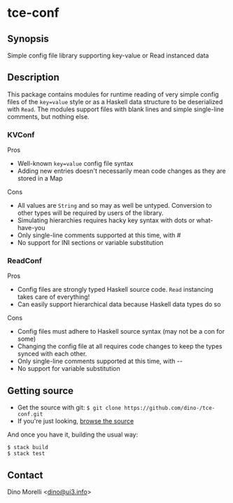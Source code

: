 # tce-conf


## Synopsis

Simple config file library supporting key-value or Read instanced data


## Description

This package contains modules for runtime reading of very simple
config files of the `key=value` style or as a Haskell data structure
to be deserialized with `Read`. The modules support files with
blank lines and simple single-line comments, but nothing else.

### KVConf

Pros

- Well-known `key=value` config file syntax
- Adding new entries doesn't necessarily mean code changes as they
  are stored in a Map

Cons

- All values are `String` and so may as well be untyped. Conversion
  to other types will be required by users of the library.
- Simulating hierarchies requires hacky key syntax with dots or
  what-have-you
- Only single-line comments supported at this time, with #
- No support for INI sections or variable substitution


### ReadConf

Pros

- Config files are strongly typed Haskell source code. `Read`
  instancing takes care of everything!
- Can easily support hierarchical data because Haskell data types
  do so

Cons

- Config files must adhere to Haskell source syntax (may not be a
  con for some)
- Changing the config file at all requires code changes to keep
  the types synced with each other.
- Only single-line comments supported at this time, with --
- No support for variable substitution


## Getting source

- Get the source with git: `$ git clone https://github.com/dino-/tce-conf.git`
- If you're just looking, [browse the source](https://github.com/dino-/tce-conf)

And once you have it, building the usual way:

    $ stack build
    $ stack test


## Contact

Dino Morelli <[dino@ui3.info](mailto:dino@ui3.info)>
